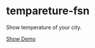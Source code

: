 # tempareture-fsn
Show temperature of your city. 

[Show Demo](https://fs-nirjhor.github.io/tempareture-fsn)
